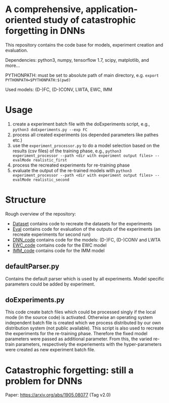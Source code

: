 # A comprehensive, application-oriented study of catastrophic forgetting in DNNs

This repository contains the code base for models, experiment creation and evaluation. 

Dependencies: python3, numpy, tensorflow 1.7, scipy, matplotlib, and more...

PYTHONPATH: must be set to absolute path of main directory, e.g.
`export PYTHONPATH=$PYTHONPATH:$(pwd)`

Used models: (D-)FC, (D-)CONV, LWTA, EWC, IMM


# Usage
1. create a experiment batch file with the doExperiments script, e.g., `python3 doExperiments.py --exp FC`
2. process all created experiments (os depended parameters like pathes etc.)
3. use the `experiment_processor.py` to do a model selection based on the results (csv files) of the training phase, e.g., `python3 experiment_processor --path <dir with experiment output files> --evalMode realistic_first`
4. process the recreated experiments for re-training phase
5. evaluate the output of the re-trained models with `python3 experiment_processor --path <dir with experiment output files> --evalMode realistic_second`

# Structure

Rough overview of the repository:

 * [Dataset](./dataset/README.md) contains code to recreate the datasets for the experiments
 * [Eval](./eval/README.md) contains code for evaluation of the outputs of the experiments (an recreate experiments for second run)
 * [DNN_code](./dnn_code/README.md) contains code for the models: (D-)FC, (D-)CONV and LWTA
 * [EWC_code](./ewc_code/README.md) contains code for the EWC model
 * [IMM_code](./imm_code/README.md) contains code for the IMM model
 
## defaultParser.py

Contains the default parser which is used by all experiments. 
Model specific parameters could be added by experiment.

## doExperiments.py

This code create batch files which could be processed singly if the local mode (in the source code) is activated. 
Otherwise an operating system independent batch file is created which we process distributed by our own distribution system (not public available). 
This script is also used to recreate the experiments for the re-training phase.
Therefore the fixed model parameters were passed as additional parameter.
From this, the varied re-train parameters, respectively the experiements with the hyper-parameters were created as new experiment batch file.   

 
 # Catastrophic forgetting: still a problem for DNNs
 Paper: https://arxiv.org/abs/1905.08077 (Tag v2.0)
 
 
 
 
 
 
 
 
 
 
 
 
 
 
 
 
 
 
 
 
 
 
 
 
 
 
 
 
 
 
  
